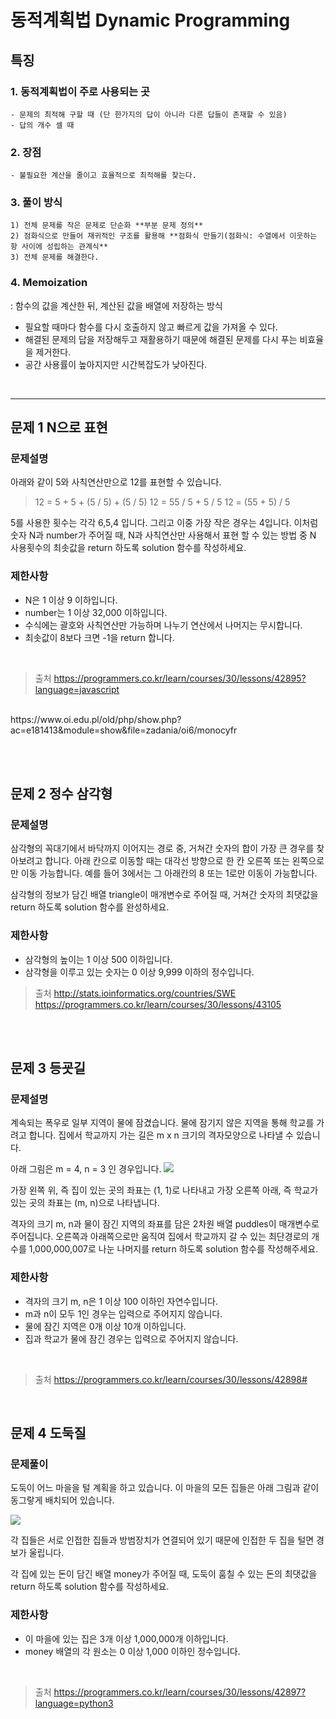 # 동적계획법 Dynamic Programming

## 특징

### 1. 동적계획법이 주로 사용되는 곳

    - 문제의 최적해 구할 때 (단 한가지의 답이 아니라 다른 답들이 존재할 수 있음)
    - 답의 개수 셀 때

### 2. 장점

    - 불필요한 계산을 줄이고 효율적으로 최적해를 찾는다.

### 3. 풀이 방식   

    1) 전체 문제를 작은 문제로 단순화 **부분 문제 정의**
    2) 점화식으로 만들어 재귀적인 구조를 활용해 **점화식 만들기(점화식: 수열에서 이웃하는 항 사이에 성립하는 관계식**
    3) 전체 문제를 해결한다.

### 4. Memoization
: 함수의 값을 계산한 뒤, 계산된 값을 배열에 저장하는 방식

- 필요할 때마다 함수를 다시 호출하지 않고 빠르게 값을 가져올 수 있다.
- 해결된 문제의 답을 저장해두고 재활용하기 때문에 해결된 문제를 다시 푸는 비효율을 제거한다.
- 공간 사용률이 높아지지만 시간복잡도가 낮아진다.

<br/>

***

## 문제 1 N으로 표현

### 문제설명
아래와 같이 5와 사칙연산만으로 12를 표현할 수 있습니다.

> 12 = 5 + 5 + (5 / 5) + (5 / 5)
  12 = 55 / 5 + 5 / 5
  12 = (55 + 5) / 5

5를 사용한 횟수는 각각 6,5,4 입니다. 그리고 이중 가장 작은 경우는 4입니다.
이처럼 숫자 N과 number가 주어질 때, N과 사칙연산만 사용해서 표현 할 수 있는 방법 중 N 사용횟수의 최솟값을 return 하도록 solution 함수를 작성하세요.

### 제한사항
- N은 1 이상 9 이하입니다.
- number는 1 이상 32,000 이하입니다.
- 수식에는 괄호와 사칙연산만 가능하며 나누기 연산에서 나머지는 무시합니다.
- 최솟값이 8보다 크면 -1을 return 합니다.

<br/>

> 출처
  https://programmers.co.kr/learn/courses/30/lessons/42895?language=javascript
  <br>
  https://www.oi.edu.pl/old/php/show.php?ac=e181413&module=show&file=zadania/oi6/monocyfr

<br/><br/>

## 문제 2 정수 삼각형

### 문제설명
삼각형의 꼭대기에서 바닥까지 이어지는 경로 중, 거쳐간 숫자의 합이 가장 큰 경우를 찾아보려고 합니다. 아래 칸으로 이동할 때는 대각선 방향으로 한 칸 오른쪽 또는 왼쪽으로만 이동 가능합니다. 예를 들어 3에서는 그 아래칸의 8 또는 1로만 이동이 가능합니다.

삼각형의 정보가 담긴 배열 triangle이 매개변수로 주어질 때, 거쳐간 숫자의 최댓값을 return 하도록 solution 함수를 완성하세요.
 
### 제한사항
- 삼각형의 높이는 1 이상 500 이하입니다.
- 삼각형을 이루고 있는 숫자는 0 이상 9,999 이하의 정수입니다.

>출처 
  http://stats.ioinformatics.org/countries/SWE <br/>
  https://programmers.co.kr/learn/courses/30/lessons/43105 

<br/><br/>

## 문제 3 등굣길

### 문제설명
계속되는 폭우로 일부 지역이 물에 잠겼습니다. 물에 잠기지 않은 지역을 통해 학교를 가려고 합니다. 집에서 학교까지 가는 길은 m x n 크기의 격자모양으로 나타낼 수 있습니다.

아래 그림은 m = 4, n = 3 인 경우입니다.
  ![](https://images.velog.io/images/sohyeon00/post/46393817-2400-4019-9ada-d46a359dcd4a/image.png)

가장 왼쪽 위, 즉 집이 있는 곳의 좌표는 (1, 1)로 나타내고 가장 오른쪽 아래, 즉 학교가 있는 곳의 좌표는 (m, n)으로 나타냅니다.

격자의 크기 m, n과 물이 잠긴 지역의 좌표를 담은 2차원 배열 puddles이 매개변수로 주어집니다. 오른쪽과 아래쪽으로만 움직여 집에서 학교까지 갈 수 있는 최단경로의 개수를 1,000,000,007로 나눈 나머지를 return 하도록 solution 함수를 작성해주세요.

### 제한사항
- 격자의 크기 m, n은 1 이상 100 이하인 자연수입니다.
- m과 n이 모두 1인 경우는 입력으로 주어지지 않습니다.
- 물에 잠긴 지역은 0개 이상 10개 이하입니다.
- 집과 학교가 물에 잠긴 경우는 입력으로 주어지지 않습니다.

<br/>

> 출처
https://programmers.co.kr/learn/courses/30/lessons/42898#

<br/>

## 문제 4 도둑질

### 문제풀이
도둑이 어느 마을을 털 계획을 하고 있습니다. 이 마을의 모든 집들은 아래 그림과 같이 동그랗게 배치되어 있습니다.

![](https://images.velog.io/images/sohyeon00/post/1f024325-e2ab-4f34-ac94-7622c6d80426/image.png)

각 집들은 서로 인접한 집들과 방범장치가 연결되어 있기 때문에 인접한 두 집을 털면 경보가 울립니다.

각 집에 있는 돈이 담긴 배열 money가 주어질 때, 도둑이 훔칠 수 있는 돈의 최댓값을 return 하도록 solution 함수를 작성하세요.

### 제한사항
- 이 마을에 있는 집은 3개 이상 1,000,000개 이하입니다.
- money 배열의 각 원소는 0 이상 1,000 이하인 정수입니다.

<br/>

> 출처
  https://programmers.co.kr/learn/courses/30/lessons/42897?language=python3